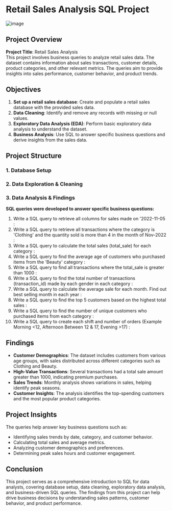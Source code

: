 # Retail Sales Analysis SQL Project

![image](https://github.com/user-attachments/assets/a390c506-4c69-45b0-9e36-9e67eb2f1766)

## Project Overview

**Project Title**: Retail Sales Analysis  
This project involves business queries to analyze retail sales data. The dataset contains information about 
sales transactions, customer details, product categories, and other relevant metrics. The queries aim to provide 
insights into sales performance, customer behavior, and product trends.

## Objectives

1. **Set up a retail sales database**: Create and populate a retail sales database with the provided sales data.
2. **Data Cleaning**: Identify and remove any records with missing or null values.
3. **Exploratory Data Analysis (EDA)**: Perform basic exploratory data analysis to understand the dataset.
4. **Business Analysis**: Use SQL to answer specific business questions and derive insights from the sales data.

## Project Structure

### 1. Database Setup
### 2. Data Exploration & Cleaning
### 3. Data Analysis & Findings



**SQL queries were developed to answer specific business questions:**


 1.  Write a SQL query to retrieve all columns for sales made on '2022-11-05 :
 2.  Write a SQL query to retrieve all transactions where the category is 'Clothing' and the quantity sold is more than 4 in the month of Nov-2022 :
 3.  Write a SQL query to calculate the total sales (total_sale) for each category :
 4.  Write a SQL query to find the average age of customers who purchased items from the 'Beauty' category :
 5.  Write a SQL query to find all transactions where the total_sale is greater than 1000 :
 6.  Write a SQL query to find the total number of transactions (transaction_id) made by each gender in each category :
 7.  Write a SQL query to calculate the average sale for each month. Find out best selling month in each year :
 8.  Write a SQL query to find the top 5 customers based on the highest total sales :
 9.  Write a SQL query to find the number of unique customers who purchased items from each category :
10.  Write a SQL query to create each shift and number of orders (Example Morning <12, Afternoon Between 12 & 17, Evening >17) :


## Findings

- **Customer Demographics**: The dataset includes customers from various age groups, with sales distributed across different
                             categories such as Clothing and Beauty.
- **High-Value Transactions**: Several transactions had a total sale amount greater than 1000, indicating premium purchases.
- **Sales Trends**: Monthly analysis shows variations in sales, helping identify peak seasons.
- **Customer Insights**: The analysis identifies the top-spending customers and the most popular product categories.

## Project Insights

The queries help answer key business questions such as:

 - Identifying sales trends by date, category, and customer behavior.
 - Calculating total sales and average metrics.
 - Analyzing customer demographics and preferences.
 - Determining peak sales hours and customer engagement.

## Conclusion

This project serves as a comprehensive introduction to SQL for data analysts, covering database setup, data cleaning, exploratory 
data analysis, and business-driven SQL queries. The findings from this project can help drive business decisions by understanding 
sales patterns, customer behavior, and product performance.

